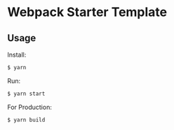 # Webpack Starter Template

Usage
-----

Install:

```bash
$ yarn
```

Run:

```bash
$ yarn start
```

For Production:

```bash
$ yarn build
```
